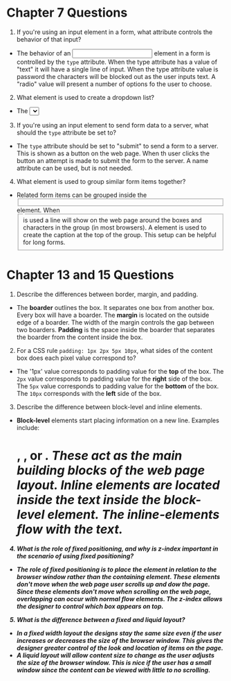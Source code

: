 # Chapter 7 Questions #

1. If you're using an input element in a form, what attribute controls the behavior of that input?

- The behavior of an <input> element in a form is controlled by the `type` attribute. When the type attribute has a value of "text" it will have a single line of input. When the type attribute value is password the characters will be blocked out as the user inputs text. A "radio" value will present a number of options fo the user to choose.


2. What element is used to create a dropdown list?

- The <select> element is used to create a dropdown list box. A dropdow bow is also known as a *select* box. The <option></option> element is then used to wrap each option shown in the box. The name attribute will indicate the name when it is sent to the server.


3. If you're using an input element to send form data to a server, what should the `type` attribute be set to?

- The `type` attribute should be set to "submit" to send a form to a server. This is shown as a button on the web page. When th user clicks the button an attempt is made to submit the form to the server. A name attribute can be used, but is not needed.


4. What element is used to group similar form items together?

- Related form items can be grouped inside the <fieldset></fieldset> element. When <fieldset> is used a line will show on the web page around the boxes and characters in the group (in most browsers). A <legend></legend> element is used to create the caption at the top of the group. This setup can be helpful for long forms.


# Chapter 13 and 15 Questions #


1. Describe the differences between border, margin, and padding.

- The **boarder** outlines the box. It separates one box from another box. Every box will have a boarder. The **margin** is located on the outside edge of a boarder. The width of the margin controls the gap between two boarders. **Padding** is the space inside the boarder that separates the boarder from the content inside the box.


2. For a CSS rule `padding: 1px 2px 5px 10px`, what sides of the content box does each pixel value correspond to?

- The '1px' value corresponds to padding value for the **top** of the box. The `2px` value corresponds to padding value for the **right** side of the box. The `5px` value corresponds to padding value for the **bottom** of the box. The `10px` corresponds with the **left** side of the box.


3. Describe the difference between block-level and inline elements.

- **Block-level** elements start placing information on a new line. Examples include: <h1>, <b>, or <i>. These act as the main building blocks of the web page layout. **Inline elements** are located inside the text inside the block-level element. The inline-elements flow with the text.


4. What is the role of fixed positioning, and why is z-index important in the scenario of using fixed positioning?

- The role of  **fixed positioning** is to place the element in relation to the browser window rather than the containing element. These elements don't move when the web page user scrolls up and dow the page. Since these elements don't move when scrolling on the web page, overlapping can occur with normal flow elements. The **z-index** allows the designer to control which box appears on top.


5. What is the difference between a fixed and liquid layout?

- In a **fixed width layout** the designs stay the same size even if the user increases or decreases the size of the browser window. This gives the designer greater control of the look and location of items on the page.
- A **liquid layout** will allow content size to change as the user adjusts the size of the browser window. This is nice if the user has a small window since the content can be viewed with little to no scrolling.
